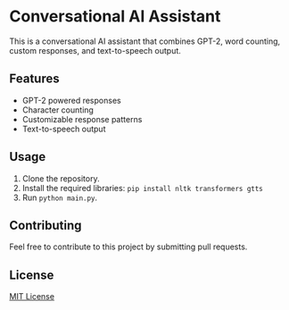 # Conversational AI Assistant

This is a conversational AI assistant that combines GPT-2, word counting, custom responses, and text-to-speech output.

## Features

-   GPT-2 powered responses
-   Character counting
-   Customizable response patterns
-   Text-to-speech output

## Usage

1.  Clone the repository.
2.  Install the required libraries: `pip install nltk transformers gtts`
3.  Run `python main.py`.

## Contributing

Feel free to contribute to this project by submitting pull requests.

## License

[MIT License](LICENSE)